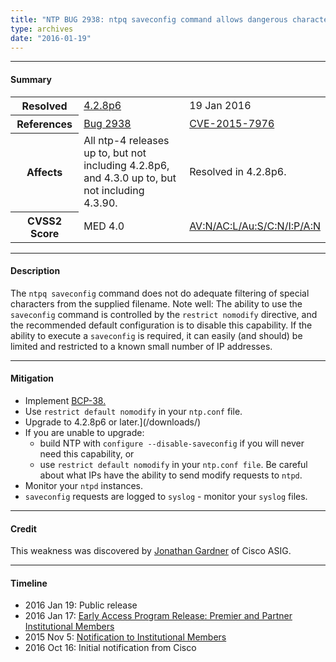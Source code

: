 ```yaml
---
title: "NTP BUG 2938: ntpq saveconfig command allows dangerous characters in filenames"
type: archives
date: "2016-01-19"
---
```


* * *

#### Summary

<table>
  <tbody>
	<tr>
		<th><b>Resolved</b></th>
		<td><a href="/support/securitynotice/4_2_8p6-release-announcement/">4.2.8p6</a></td>
		<td>19 Jan 2016</td>
	</tr>
	<tr>
		<th><b>References</b></th>
		<td><a href="https://bugs.ntp.org/show_bug.cgi?id=2938">Bug 2938</a></td>
		<td><a href="https://nvd.nist.gov/vuln/detail/CVE-2015-7976/">CVE-2015-7976</a></td>
	</tr>
	<tr>
		<th><b>Affects</b></th>
		<td>All ntp-4 releases up to, but not including 4.2.8p6,<br> and 4.3.0 up to, but not including 4.3.90.</td>
		<td>Resolved in 4.2.8p6.</td>
	</tr>
	<tr>
		<th><b>CVSS2 Score</b></th>
		<td>MED 4.0</td>
		<td><a href="https://nvd.nist.gov/cvss.cfm?calculator&version=2&vector=(AV:N/AC:L/Au:S/C:N/I:P/A:N)">AV:N/AC:L/Au:S/C:N/I:P/A:N</a></td>
	</tr>
	
  </tbody>	
</table>

* * *
    
#### Description 

The `ntpq saveconfig` command does not do adequate filtering of special characters from the supplied filename. Note well: The ability to use the `saveconfig` command is controlled by the `restrict nomodify` directive, and the recommended default configuration is to disable this capability. If the ability to execute a `saveconfig` is required, it can easily (and should) be limited and restricted to a known small number of IP addresses.

* * *
    
#### Mitigation

* Implement [BCP-38.](http://www.bcp38.info/index.php/Main_Page)
* Use `restrict default nomodify` in your `ntp.conf` file.
* Upgrade to 4.2.8p6 or later.](/downloads/)
* If you are unable to upgrade:
  * build NTP with `configure --disable-saveconfig` if you will never need this capability, or
  * use `restrict default nomodify` in your `ntp.conf file`. Be careful about what IPs have the ability to send modify requests to `ntpd`. 
* Monitor your `ntpd` instances.
* `saveconfig` requests are logged to `syslog` - monitor your `syslog` files.

* * *

#### Credit

This weakness was discovered by [Jonathan Gardner](mailto:jonagard@cisco.com) of Cisco ASIG.

* * *

#### Timeline

* 2016 Jan 19: Public release
* 2016 Jan 17: [Early Access Program Release: Premier and Partner Institutional Members](https://www.nwtime.org/membership/benefits/)
* 2015 Nov 5: [Notification to Institutional Members](https://www.nwtime.org/membership/benefits/)
* 2016 Oct 16: Initial notification from Cisco